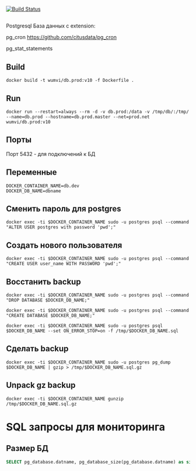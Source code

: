 [![Build Status](https://travis-ci.org/wumvi/postgresql.svg?branch=master)](https://travis-ci.org/wumvi/postgresql)

##
Postgresql База данных с extension:

pg_cron https://github.com/citusdata/pg_cron

pg_stat_statements

## Build

```
docker build -t wumvi/db.prod:v10 -f Dockerfile .
```

## Run
```
docker run --restart=always --rm -d -v db.prod:/data -v /tmp/db/:/tmp/ --name=db.prod --hostname=db.prod.master --net=prod.net wumvi/db.prod:v10
```

## Порты

Порт 5432 - для подключений к БД 

## Переменные

```
DOCKER_CONTAINER_NAME=db.dev
DOCKER_DB_NAME=dbname
```

## Сменить пароль для postgres
```
docker exec -ti $DOCKER_CONTAINER_NAME sudo -u postgres psql --command "ALTER USER postgres with password 'pwd';"
```

## Создать нового пользователя

```
docker exec -ti $DOCKER_CONTAINER_NAME sudo -u postgres psql --command "CREATE USER user_name WITH PASSWORD 'pwd';"
```

## Восстанить backup
```
docker exec -ti $DOCKER_CONTAINER_NAME sudo -u postgres psql --command "DROP DATABASE $DOCKER_DB_NAME;"

docker exec -ti $DOCKER_CONTAINER_NAME sudo -u postgres psql --command "CREATE DATABASE $DOCKER_DB_NAME;"

docker exec -ti $DOCKER_CONTAINER_NAME sudo -u postgres psql $DOCKER_DB_NAME --set ON_ERROR_STOP=on -f /tmp/$DOCKER_DB_NAME.sql
```

## Сделать backup

```
docker exec -ti $DOCKER_CONTAINER_NAME sudo -u postgres pg_dump $DOCKER_DB_NAME | gzip > /tmp/$DOCKER_DB_NAME.sql.gz
```

## Unpack gz backup
```
docker exec -ti $DOCKER_CONTAINER_NAME gunzip /tmp/$DOCKER_DB_NAME.sql.gz
```

# SQL запросы для мониторинга

## Размер БД
```sql
SELECT pg_database.datname, pg_database_size(pg_database.datname) as size FROM pg_database
```

